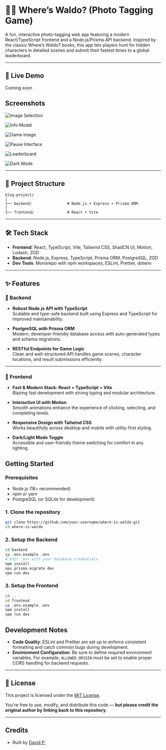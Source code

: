 # 🕵️‍♂️ Where’s Waldo? (Photo Tagging Game)

A fun, interactive photo-tagging web app featuring a modern React/TypeScript frontend and a Node.js/Prisma API backend. Inspired by the classic Where’s Waldo? books, this app lets players hunt for hidden characters in detailed scenes and submit their fastest times to a global leaderboard.

---

## 🚀 Live Demo

Coming soon

## Screenshots

![Image Selection](./screenshots/image-selection-ui.jpeg)

![Info Modal](./screenshots/info-modal.png)

![Game Image](./screenshots/ongoing-game.jpeg)

![Pause Interface](./screenshots/paused.jpeg)

![Leaderboard](./screenshots/leaderboard.jpeg)

![Dark Mode](./screenshots/dark-mode.jpeg)

---

## 📁 Project Structure

```
blog-project/
│
├── backend/                # Node.js + Express + Prisma ORM
│
├── frontend/               # React + Vite
```

---

## 🛠 Tech Stack

- **Frontend**: React, TypeScript, Vite, Tailwind CSS, ShadCN UI, Motion, Lodash, ZOD
- **Backend**: Node.js, Express, TypeScript, Prisma ORM, PostgreSQL, ZOD
- **Dev Tools**: Monorepo with npm workspaces, ESLint, Prettier, dotenv

---

## ✨ Features

### 🧠 Backend

- **Robust Node.js API with TypeScript**  
  Scalable and type-safe backend built using Express and TypeScript for improved maintainability.

- **PostgreSQL with Prisma ORM**  
  Modern, developer-friendly database access with auto-generated types and schema migrations.

- **RESTful Endpoints for Game Logic**  
  Clean and well-structured API handles game scenes, character locations, and result submissions efficiently.

---

### 🎨 Frontend

- **Fast & Modern Stack: React + TypeScript + Vite**  
  Blazing fast development with strong typing and modular architecture.

- **Interactive UI with Motion**  
  Smooth animations enhance the experience of clicking, selecting, and completing levels.

- **Responsive Design with Tailwind CSS**  
  Works beautifully across desktop and mobile with utility-first styling.

- **Dark/Light Mode Toggle**  
  Accessible and user-friendly theme switching for comfort in any lighting.

## Getting Started

### Prerequisites

- Node.js (18+ recommended)
- npm or yarn
- PostgreSQL (or SQLite for development)

### 1. Clone the repository

```bash
git clone https://github.com/your-username/where-is-waldo.git
cd where-is-waldo
```

### 2. Setup the Backend

```bash
cd backend
cp .env.example .env
# Edit .env with your database credentials
npm install
npx prisma migrate dev
npm run dev
```

### 3. Setup the Frontend

```bash
cd ..
cd frontend
cp .env.example .env
npm install
npm run dev
```

## Development Notes

- **Code Quality**: ESLint and Prettier are set up to enforce consistent formatting and catch common bugs during development.
- **Environment Configuration**: Be sure to define required environment variables. For example, `ALLOWED_ORIGIN` must be set to enable proper CORS handling for backend requests.

---

## 📄 License

This project is licensed under the [MIT License](https://opensource.org/licenses/MIT).

You're free to use, modify, and distribute this code — **but please credit the original author by linking back to this repository**.

---

## Credits

- Built by [David P.](https://www.linkedin.com/in/davidp919)

